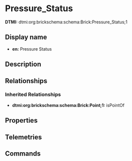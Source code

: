 # Pressure_Status
**DTMI:** dtmi:org:brickschema:schema:Brick:Pressure_Status;1
## Display name
- **en:** Pressure Status
## Description
## Relationships
### Inherited Relationships
* **dtmi:org:brickschema:schema:Brick:Point;1:** isPointOf
## Properties
## Telemetries
## Commands

